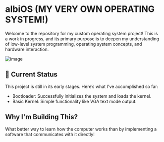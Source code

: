 # albiOS (MY VERY OWN OPERATING SYSTEM!)

Welcome to the repository for my custom operating system project! This is a work in progress, and its primary purpose is to deepen my understanding of low-level system programming, operating system concepts, and hardware interaction.

![image](https://github.com/user-attachments/assets/3ab5795c-6074-4b59-9961-bcbbbff90bac)



## 🚧 Current Status
This project is still in its early stages. Here’s what I've accomplished so far:
<ul> 
  <li>
    Bootloader: Successfully initializes the system and loads the kernel.
  </li>
  <li>
    Basic Kernel: Simple functionality like VGA text mode output.
  </li>
</ul>


## Why I'm Building This?
<p> What better way to learn how the computer works than by implementing a software that communicates with it directly! </p>
